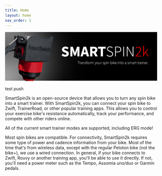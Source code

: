 ```yaml
---
title: Home
layout: home
nav_order: 1
---
```

<img src="images/ss2k-banner.png" alt="ss2k banner">

test push

SmartSpin2k is an open-source device that allows you to turn any spin bike into a smart trainer. With SmartSpin2k, you can connect your spin bike to Zwift, TrainerRoad, or other popular training apps. This allows you to control your exercise bike's resistance automatically, track your performance, and compete with other riders online.

All of the current smart trainer modes are supported, including ERG mode!

Most spin bikes are compatible. For connectivity, SmartSpin2k requires some type of power and cadence information from your bike. Most of the time that's from wireless data, except with the regular Peloton bike (not the bike+), we use a wired connection. In general, if your bike connects to Zwift, Rouvy or another training app, you'll be able to use it directly. If not, you'll need a power meter such as the Tempo, Assomia uno/duo or Garmin pedals.